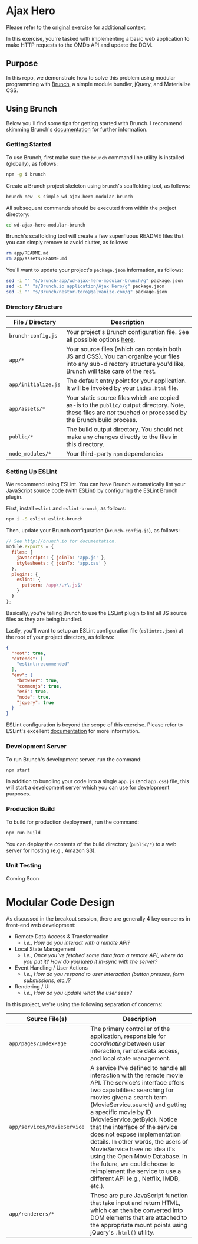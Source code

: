 # Ajax Hero

Please refer to the [original exercise](https://github.com/gSchool/wd-ajax-hero) for additional context.

In this exercise, you're tasked with implementing a basic web application to make HTTP requests to the OMDb API and update the DOM.

## Purpose

In this repo, we demonstrate how to solve this problem using modular programming with [Brunch](http://brunch.io), a simple module bundler, jQuery, and Materialize CSS.

## Using Brunch

Below you'll find some tips for getting started with Brunch. I recommend skimming Brunch's [documentation](http://brunch.io/docs/getting-started) for further information.

### Getting Started

To use Brunch, first make sure the `brunch` command line utility is installed (globally), as follows:

```bash
npm -g i brunch
```

Create a Brunch project skeleton using `brunch`'s scaffolding tool, as follows:

```bash
brunch new -s simple wd-ajax-hero-modular-brunch
```

All subsequent commands should be executed from within the project directory:

```bash
cd wd-ajax-hero-modular-brunch
```

Brunch's scaffolding tool will create a few superfluous README files that you can simply remove to avoid clutter, as follows:

```bash
rm app/README.md
rm app/assets/README.md
```

You'll want to update your project's `package.json` information, as follows:

```bash
sed -i "" "s/brunch-app/wd-ajax-hero-modular-brunch/g" package.json    # Change the project name
sed -i "" "s/Brunch.io application/Ajax Hero/g" package.json           # Change the project description
sed -i "" "s/Brunch/nestor.toro@galvanize.com/g" package.json          # Change the project author (use your own email address)
```

### Directory Structure

| File / Directory | Description |
| --------- | ----------- |
| `brunch-config.js` | Your project's Brunch configuration file. See all possible options [here](http://brunch.io/docs/config). |
| `app/*` | Your source files (which can contain both JS and CSS). You can organize your files into any sub-directory structure you'd like, Brunch will take care of the rest. |
| `app/initialize.js` | The default entry point for your application. It will be invoked by your `index.html` file. |
| `app/assets/*` | Your static source files which are copied as-is to the `public/` output directory. Note, these files are _not_ touched or processed by the Brunch build process. |
| `public/*` | The build output directory. You should not make any changes directly to the files in this directory. |
| `node_modules/*` | Your third-party `npm` dependencies |

### Setting Up ESLint

We recommend using ESLint. You can have Brunch automatically lint your JavaScript source code (with ESLint) by configuring the ESLint Brunch plugin.

First, install `eslint` and `eslint-brunch`, as follows:

```bash
npm i -S eslint eslint-brunch
```

Then, update your Brunch configuration (`brunch-config.js`), as follows:

```js
// See http://brunch.io for documentation.
module.exports = {
  files: {
    javascripts: { joinTo: 'app.js' },
    stylesheets: { joinTo: 'app.css' }
  },
  plugins: {
    eslint: {
      pattern: /app\/.+\.js$/
    }
  }
};
```

Basically, you're telling Brunch to use the ESLint plugin to lint all JS source files as they are being bundled.

Lastly, you'll want to setup an ESLint configuration file (`eslintrc.json`) at the root of your project directory, as follows:

```json
{
  "root": true,
  "extends": [
    "eslint:recommended"
  ],
  "env": {
    "browser": true,
    "commonjs": true,
    "es6": true,
    "node": true,
    "jquery": true
  }
}
```

ESLint configuration is beyond the scope of this exercise. Please refer to ESLint's excellent [documentation](http://eslint.org/docs/user-guide/configuring) for more information.

### Development Server

To run Brunch's development server, run the command:

```bash
npm start
```

In addition to bundling your code into a single `app.js` (and `app.css`) file, this will start a development server which you can use for development purposes.

### Production Build

To build for production deployment, run the command:

```bash
npm run build
```

You can deploy the contents of the build directory (`public/*`) to a web server for hosting (e.g., Amazon S3).

### Unit Testing

Coming Soon

# Modular Code Design

As discussed in the breakout session, there are generally 4 key concerns in front-end web development:
- Remote Data Access & Transformation
    - _i.e., How do you interact with a remote API?_
- Local State Management
    - _i.e., Once you’ve fetched some data from a remote API, where do you put it? How do you keep it in-sync with the server?_
- Event Handling / User Actions
    - _i.e., How do you respond to user interaction (button presses, form submissions, etc.)?_
- Rendering / UI
    - _i.e., How do you update what the user sees?_

In this project, we're using the following separation of concerns:

| Source File(s) | Description |
| -------------- | ----------- |
| `app/pages/IndexPage` | The primary controller of the application, responsible for _coordinating_ between user interaction, remote data access, and local state management. |
| `app/services/MovieService` | A service I've defined to handle all interaction with the remote movie API. The service's interface offers two capabilities: searching for movies given a search term (MovieService.search) and getting a specific movie by ID (MovieService.getById). Notice that the interface of the service does not expose implementation details. In other words, the users of MovieService have no idea it's using the Open Movie Database. In the future, we could choose to reimplement the service to use a different API (e.g., Netflix, IMDB, etc.). |
| `app/renderers/*` | These are pure JavaScript function that take input and return HTML, which can then be converted into DOM elements that are attached to the appropriate mount points using jQuery's `.html()` utility. |
